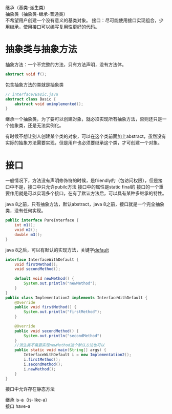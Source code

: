 继承（基类-派生类）  
抽象类（抽象类-继承-普通类）  
不希望用户创建一个没有意义的基类对象。
接口：尽可能使用接口实现组合，少用继承，使用接口可以编写复用性更好的代码。  

# 抽象类与抽象方法
抽象方法：一个不完整的方法，只有方法声明，没有方法体。  
```java
abstract void f();
```
包含抽象方法的类就是抽象类  

```java
// interface/Basic.java
abstract class Basic {
    abstract void unimplemented();
}
```
继承一个抽象类，为了要可以创建对象，就必须实现所有抽象方法，否则还只是一个抽象类，还是无法实例化。

有时候不想让别人创建某个类的对象，可以在这个类前面加上abstract，虽然没有实际的抽象方法需要实现，但是用户也必须要继承这个类，才可创建一个对象。

# 接口  
一般情况下，方法没有声明修饰符的时候，是friendly的（包访问权限），但是接口中不是，接口中只允许pubilc方法
接口中的属性是static final的
接口的一个重要作用就是可以实现多个接口，在有了默认方法后，可以具有某种多继承的特性。  

java 8之前，只有抽象方法，默认abstract，java 8之前，接口就是一个完全抽象类，没有任何实现。
```java
public interface PureInterface {
    int m1(); 
    void m2();
    double m3();
}
```
java 8之后，可以有默认的实现方法，关键字[default](https://github.com/KerwinShi/MyJavaLearning)  
```java
interface InterfaceWithDefault {
    void firstMethod();
    void secondMethod();
    
    default void newMethod() {
        System.out.println("newMethod");
    }
}
public class Implementation2 implements InterfaceWithDefault {
    @Override
    public void firstMethod() {
        System.out.println("firstMethod");
    }
    
    @Override
    public void secondMethod() {
        System.out.println("secondMethod")
    }
    //派生类不需要实现newMethod这个默认方法也可以
    public static void main(String[] args) {
        InterfaceWithDefault i = new Implementation2();
        i.firstMethod();
        i.secondMethod();
        i.newMethod();
    }
}
```
接口中允许存在静态方法


继承 is-a（is-like-a）  
接口 have-a 